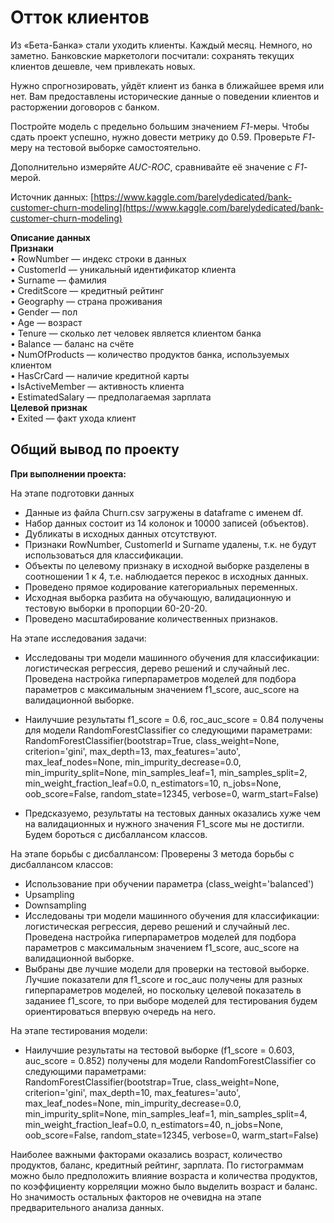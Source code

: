 
# Отток клиентов
Из «Бета-Банка» стали уходить клиенты. Каждый месяц. Немного, но заметно. Банковские маркетологи посчитали: сохранять текущих клиентов дешевле, чем привлекать новых.

Нужно спрогнозировать, уйдёт клиент из банка в ближайшее время или нет. Вам предоставлены исторические данные о поведении клиентов и расторжении договоров с банком. 

Постройте модель с предельно большим значением *F1*-меры. Чтобы сдать проект успешно, нужно довести метрику до 0.59. Проверьте *F1*-меру на тестовой выборке самостоятельно.

Дополнительно измеряйте *AUC-ROC*, сравнивайте её значение с *F1*-мерой.

Источник данных: [https://www.kaggle.com/barelydedicated/bank-customer-churn-modeling](https://www.kaggle.com/barelydedicated/bank-customer-churn-modeling)

**Описание данных**   
**Признаки**  
•	RowNumber — индекс строки в данных  
•	CustomerId — уникальный идентификатор клиента  
•	Surname — фамилия  
•	CreditScore — кредитный рейтинг  
•	Geography — страна проживания  
•	Gender — пол  
•	Age — возраст  
•	Tenure — сколько лет человек является клиентом банка  
•	Balance — баланс на счёте  
•	NumOfProducts — количество продуктов банка, используемых клиентом  
•	HasCrCard — наличие кредитной карты  
•	IsActiveMember — активность клиента  
•	EstimatedSalary — предполагаемая зарплата  
**Целевой признак**  
•	Exited — факт ухода клиент  

## Общий вывод по проекту
**При выполнении проекта:**

На этапе подготовки данных
- Данные из файла Churn.csv загружены в dataframe с именем df.      
- Набор данных состоит из 14 колонок и 10000 записей (объектов).      
- Дубликаты в исходных данных отсутствуют.  
- Признаки RowNumber, CustomerId и Surname удалены, т.к. не будут использоваться для классификации. 
- Объекты по целевому признаку в исходной выборке разделены в соотношении 1 к 4, т.е. наблюдается перекос в исходных данных.  
- Проведено прямое кодирование категориальных переменных.   
- Исходная выборка разбита на обучающую, валидационную и тестовую выборки в пропорции 60-20-20.
- Проведено масштабирование количественных признаков.

На этапе исследования задачи:  
- Исследованы три модели машинного обучения для классификации: логистическая регрессия, дерево решений и случайный лес. Проведена настройка гиперпараметров моделей для подбора параметров с максимальным значением f1_score, auc_score на валидационной выборке.    
- Наилучшие результаты f1_score = 0.6, roc_auc_score = 0.84 получены для модели RandomForestClassifier со следующими параметрами:
       RandomForestClassifier(bootstrap=True, class_weight=None, criterion='gini',
                       max_depth=13, max_features='auto', max_leaf_nodes=None,
                       min_impurity_decrease=0.0, min_impurity_split=None,
                       min_samples_leaf=1, min_samples_split=2,
                       min_weight_fraction_leaf=0.0, n_estimators=10,
                       n_jobs=None, oob_score=False, random_state=12345,
                       verbose=0, warm_start=False)
                       
- Предсказуемо, результаты на тестовых данных оказались хуже чем на валидационных и нужного значения F1_score мы не достигли. Будем бороться с дисбаллансом классов.

На этапе борьбы с дисбаллансом:
Проверены 3 метода борьбы с дисбаллансом классов:  
- Использование при обучении параметра (class_weight='balanced')
- Upsampling
- Downsampling  
- Исследованы три модели машинного обучения для классификации: логистическая регрессия, дерево решений и случайный лес. Проведена настройка гиперпараметров моделей для подбора параметров с максимальным значением f1_score, auc_score на валидационной выборке.    
- Выбраны две лучшие модели для проверки на тестовой выборке. Лучшие показатели для f1_score и roc_auc получены для разных гиперпараметров моделей, но поскольку целевой показатель в заданиее f1_score, то при выборе моделей для тестирования будем ориентироваться впервую очередь на него.

На этапе тестирования модели:  
- Наилучшие результаты на тестовой выборке (f1_score = 0.603, auc_score = 0.852) получены для модели RandomForestClassifier со следующими параметрами:  
       RandomForestClassifier(bootstrap=True, class_weight=None, criterion='gini',
                       max_depth=10, max_features='auto', max_leaf_nodes=None,
                       min_impurity_decrease=0.0, min_impurity_split=None,
                       min_samples_leaf=1, min_samples_split=4,
                       min_weight_fraction_leaf=0.0, n_estimators=40,
                       n_jobs=None, oob_score=False, random_state=12345,
                       verbose=0, warm_start=False)
                       
Наиболее важными факторами оказались возраст, количество продуктов, баланс, кредитный рейтинг, зарплата. 
    По гистограммам можно было предположить влияние возраста и количества продуктов, по коэффициенту корреляции можно было выделить возраст и баланс. Но значимость остальных факторов не очевидна на этапе предварительного анализа данных.